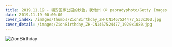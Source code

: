 ```yaml
---
title: 2019.11.19 - 锡安国家公园的秋色，犹他州 (© pabradyphoto/Getty Images)
date: 2019.11.19 00:00:00
cover_index: /images/thumbs/ZionBirthday_ZH-CN1467524477_533x300.jpg
cover_detail: /images/ZionBirthday_ZH-CN1467524477_1920x1080.jpg
---
```


![ZionBirthday](/images/ZionBirthday_ZH-CN1467524477_1920x1080.jpg)
